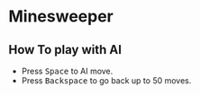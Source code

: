 # Minesweeper

## How To play with AI
* Press <kbd>Space</kbd> to AI move.
* Press <kbd>Backspace</kbd> to go back up to 50 moves.
